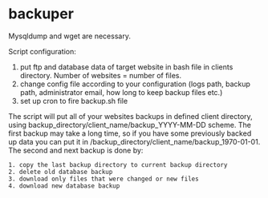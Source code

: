 # backuper
Mysqldump and wget are necessary.

Script configuration:

1. put ftp and database data of target website in bash file in clients directory. Number of websites = number of files.
2. change config file according to your configuration (logs path, backup path, administrator email, how long to keep backup files etc.)
3. set up cron to fire backup.sh file

The script will put all of your websites backups in defined client directory, using backup_directory/client_name/backup_YYYY-MM-DD scheme.
The first backup may take a long time, so if you have some previously backed up data you can put it in /backup_directory/client_name/backup_1970-01-01.
The second and next backup is done by:

	1. copy the last backup directory to current backup directory
	2. delete old database backup
	3. download only files that were changed or new files
	4. download new database backup

